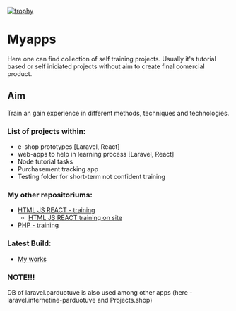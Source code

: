 [![trophy](https://github-profile-trophy.vercel.app/?username=ryo-ma)](https://github.com/ryo-ma/github-profile-trophy)
# Myapps

Here one can find collection of self training projects. Usually it's tutorial based or self iniciated projects without aim to create final comercial product.

##  Aim

 Train an gain experience in different methods, techniques and technologies.

### List of projects within:
- e-shop prototypes [Laravel, React]
- web-apps to help in learning process [Laravel, React]
- Node tutorial tasks
- Purchasement tracking app
- Testing folder for short-term not confident training

### My other repositoriums:

+ [HTML JS REACT - training](https://github.com/ViliusSenkus/Prima)
  * [HTML JS REACT training on site](https://viliussenkus.github.io/Prima/)
+ [PHP - training](https://github.com/ViliusSenkus/PHP-training)

### Latest Build:

+ [My works](public/index.html)

### NOTE!!!

DB of laravel.parduotuve is also used among other apps (here -  laravel.internetine-parduotuve and Projects.shop)